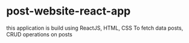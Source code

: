 # post-website-react-app
this application is build using ReactJS, HTML, CSS To fetch data posts, CRUD operations on posts

